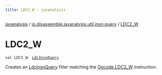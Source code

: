 ```yaml
---
title: LDC2_W - javanalysis
---
```


[javanalysis](../index.html) / [io.disassemble.javanalysis.util.insn.query](index.html) / [LDC2_W](./-l-d-c2_-w.html)

# LDC2_W

`val LDC2_W: `[`LdcInsnQuery`](-ldc-insn-query/index.html)

Creates an [LdcInsnQuery](-ldc-insn-query/index.html) filter matching the [Opcode.LDC2_W](#) instruction.

